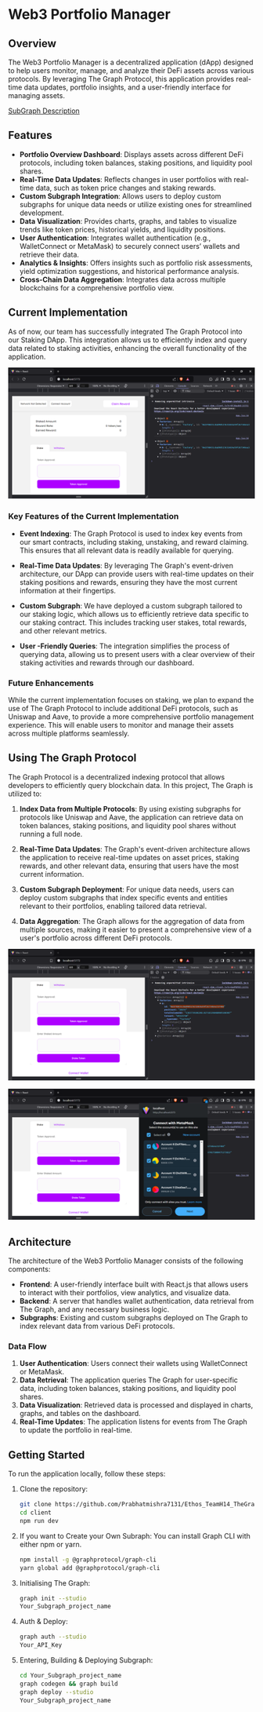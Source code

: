 # Web3 Portfolio Manager

## Overview

The Web3 Portfolio Manager is a decentralized application (dApp) designed to help users monitor, manage, and analyze their DeFi assets across various protocols. By leveraging The Graph Protocol, this application provides real-time data updates, portfolio insights, and a user-friendly interface for managing assets.

[SubGraph Description](https://thegraph.com/studio/subgraph/ethos_teamh14_round2_subgraph/)


## Features

- **Portfolio Overview Dashboard**: Displays assets across different DeFi protocols, including token balances, staking positions, and liquidity pool shares.
- **Real-Time Data Updates**: Reflects changes in user portfolios with real-time data, such as token price changes and staking rewards.
- **Custom Subgraph Integration**: Allows users to deploy custom subgraphs for unique data needs or utilize existing ones for streamlined development.
- **Data Visualization**: Provides charts, graphs, and tables to visualize trends like token prices, historical yields, and liquidity positions.
- **User  Authentication**: Integrates wallet authentication (e.g., WalletConnect or MetaMask) to securely connect users’ wallets and retrieve their data.
- **Analytics & Insights**: Offers insights such as portfolio risk assessments, yield optimization suggestions, and historical performance analysis.
- **Cross-Chain Data Aggregation**: Integrates data across multiple blockchains for a comprehensive portfolio view.

## Current Implementation

As of now, our team has successfully integrated The Graph Protocol into our Staking DApp. This integration allows us to efficiently index and query data related to staking activities, enhancing the overall functionality of the application.

![Current Implementation](GraphQueryOP1.PNG)

### Key Features of the Current Implementation

- **Event Indexing**: The Graph Protocol is used to index key events from our smart contracts, including staking, unstaking, and reward claiming. This ensures that all relevant data is readily available for querying.

- **Real-Time Data Updates**: By leveraging The Graph's event-driven architecture, our DApp can provide users with real-time updates on their staking positions and rewards, ensuring they have the most current information at their fingertips.

- **Custom Subgraph**: We have deployed a custom subgraph tailored to our staking logic, which allows us to efficiently retrieve data specific to our staking contract. This includes tracking user stakes, total rewards, and other relevant metrics.

- **User -Friendly Queries**: The integration simplifies the process of querying data, allowing us to present users with a clear overview of their staking activities and rewards through our dashboard.

### Future Enhancements

While the current implementation focuses on staking, we plan to expand the use of The Graph Protocol to include additional DeFi protocols, such as Uniswap and Aave, to provide a more comprehensive portfolio management experience. This will enable users to monitor and manage their assets across multiple platforms seamlessly.

## Using The Graph Protocol

The Graph Protocol is a decentralized indexing protocol that allows developers to efficiently query blockchain data. In this project, The Graph is utilized to:

1. **Index Data from Multiple Protocols**: By using existing subgraphs for protocols like Uniswap and Aave, the application can retrieve data on token balances, staking positions, and liquidity pool shares without running a full node.

2. **Real-Time Data Updates**: The Graph's event-driven architecture allows the application to receive real-time updates on asset prices, staking rewards, and other relevant data, ensuring that users have the most current information.

3. **Custom Subgraph Deployment**: For unique data needs, users can deploy custom subgraphs that index specific events and entities relevant to their portfolios, enabling tailored data retrieval.

4. **Data Aggregation**: The Graph allows for the aggregation of data from multiple sources, making it easier to present a comprehensive view of a user's portfolio across different DeFi protocols.

![Current Implementation](GraphQueryOP2.PNG)

![Current Implementation](GraphQueryOP3.PNG)


## Architecture

The architecture of the Web3 Portfolio Manager consists of the following components:

- **Frontend**: A user-friendly interface built with React.js that allows users to interact with their portfolios, view analytics, and visualize data.
- **Backend**: A server that handles wallet authentication, data retrieval from The Graph, and any necessary business logic.
- **Subgraphs**: Existing and custom subgraphs deployed on The Graph to index relevant data from various DeFi protocols.

### Data Flow

1. **User  Authentication**: Users connect their wallets using WalletConnect or MetaMask.
2. **Data Retrieval**: The application queries The Graph for user-specific data, including token balances, staking positions, and liquidity pool shares.
3. **Data Visualization**: Retrieved data is processed and displayed in charts, graphs, and tables on the dashboard.
4. **Real-Time Updates**: The application listens for events from The Graph to update the portfolio in real-time.

## Getting Started

To run the application locally, follow these steps:

1. Clone the repository:
   ```bash
   git clone https://github.com/Prabhatmishra7131/Ethos_TeamH14_TheGraphProtocol_Round2_Submission.git
   cd client
   npm run dev
2. If you want to Create your Own Subraph:
   You can install Graph CLI with either npm or yarn.
   ```bash
   npm install -g @graphprotocol/graph-cli
   yarn global add @graphprotocol/graph-cli
3. Initialising The Graph:
   ```bash
   graph init --studio
   Your_Subgraph_project_name
4. Auth & Deploy:
   ```bash
   graph auth --studio 
   Your_API_Key
5. Entering, Building & Deploying Subgraph:
   ```bash
   cd Your_Subgraph_project_name
   graph codegen && graph build
   graph deploy --studio
   Your_Subgraph_project_name

